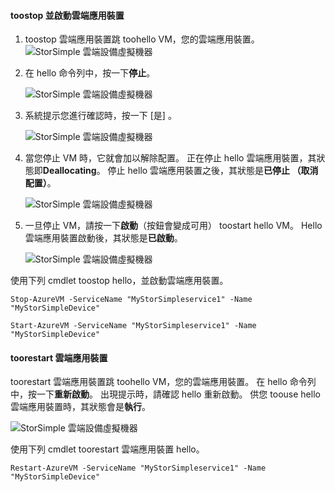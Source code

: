 #### <a name="toostop-and-start-a-cloud-appliance"></a>toostop 並啟動雲端應用裝置

1. toostop 雲端應用裝置跳 toohello VM，您的雲端應用裝置。
    ![StorSimple 雲端設備虛擬機器](./media/storsimple-8000-stop-restart-cloud-appliance/sca-stop-restart1.png)

2. 在 hello 命令列中，按一下**停止**。

    ![StorSimple 雲端設備虛擬機器](./media/storsimple-8000-stop-restart-cloud-appliance/sca-stop-restart2.png)

3. 系統提示您進行確認時，按一下 [是] 。

    ![StorSimple 雲端設備虛擬機器](./media/storsimple-8000-stop-restart-cloud-appliance/sca-stop-restart3.png)

4. 當您停止 VM 時，它就會加以解除配置。 正在停止 hello 雲端應用裝置，其狀態即**Deallocating**。 停止 hello 雲端應用裝置之後，其狀態是**已停止 （取消配置）**。

    ![StorSimple 雲端設備虛擬機器](./media/storsimple-8000-stop-restart-cloud-appliance/sca-stop-restart4.png)

5. 一旦停止 VM，請按一下**啟動**（按鈕會變成可用） toostart hello VM。 Hello 雲端應用裝置啟動後，其狀態是**已啟動**。

    ![StorSimple 雲端設備虛擬機器](./media/storsimple-8000-stop-restart-cloud-appliance/sca-stop-restart5.png)

使用下列 cmdlet toostop hello，並啟動雲端應用裝置。

`Stop-AzureVM -ServiceName "MyStorSimpleservice1" -Name "MyStorSimpleDevice"`

`Start-AzureVM -ServiceName "MyStorSimpleservice1" -Name "MyStorSimpleDevice"`

#### <a name="toorestart-a-cloud-appliance"></a>toorestart 雲端應用裝置

toorestart 雲端應用裝置跳 toohello VM，您的雲端應用裝置。 在 hello 命令列中，按一下**重新啟動**。 出現提示時，請確認 hello 重新啟動。 供您 toouse hello 雲端應用裝置時，其狀態會是**執行**。

![StorSimple 雲端設備虛擬機器](./media/storsimple-8000-stop-restart-cloud-appliance/sca-stop-restart6.png)

使用下列 cmdlet toorestart 雲端應用裝置 hello。

`Restart-AzureVM -ServiceName "MyStorSimpleservice1" -Name "MyStorSimpleDevice"`

